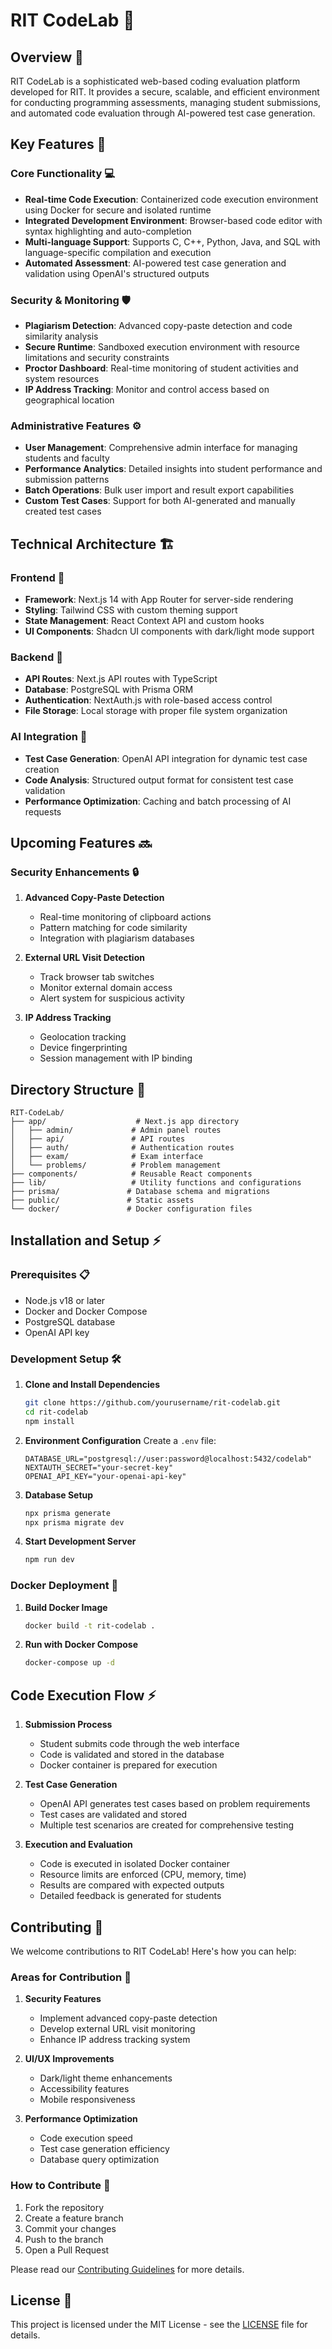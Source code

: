 # RIT CodeLab 🚀

## Overview 🌟

RIT CodeLab is a sophisticated web-based coding evaluation platform developed for RIT. It provides a secure, scalable, and efficient environment for conducting programming assessments, managing student submissions, and automated code evaluation through AI-powered test case generation.

## Key Features 🎯

### Core Functionality 💻
- **Real-time Code Execution**: Containerized code execution environment using Docker for secure and isolated runtime
- **Integrated Development Environment**: Browser-based code editor with syntax highlighting and auto-completion
- **Multi-language Support**: Supports C, C++, Python, Java, and SQL with language-specific compilation and execution
- **Automated Assessment**: AI-powered test case generation and validation using OpenAI's structured outputs

### Security & Monitoring 🛡️
- **Plagiarism Detection**: Advanced copy-paste detection and code similarity analysis
- **Secure Runtime**: Sandboxed execution environment with resource limitations and security constraints
- **Proctor Dashboard**: Real-time monitoring of student activities and system resources
- **IP Address Tracking**: Monitor and control access based on geographical location

### Administrative Features ⚙️
- **User Management**: Comprehensive admin interface for managing students and faculty
- **Performance Analytics**: Detailed insights into student performance and submission patterns
- **Batch Operations**: Bulk user import and result export capabilities
- **Custom Test Cases**: Support for both AI-generated and manually created test cases

## Technical Architecture 🏗️

### Frontend 🎨
- **Framework**: Next.js 14 with App Router for server-side rendering
- **Styling**: Tailwind CSS with custom theming support
- **State Management**: React Context API and custom hooks
- **UI Components**: Shadcn UI components with dark/light mode support

### Backend 🔧
- **API Routes**: Next.js API routes with TypeScript
- **Database**: PostgreSQL with Prisma ORM
- **Authentication**: NextAuth.js with role-based access control
- **File Storage**: Local storage with proper file system organization

### AI Integration 🤖
- **Test Case Generation**: OpenAI API integration for dynamic test case creation
- **Code Analysis**: Structured output format for consistent test case validation
- **Performance Optimization**: Caching and batch processing of AI requests

## Upcoming Features 🔜

### Security Enhancements 🔒
1. **Advanced Copy-Paste Detection**
   - Real-time monitoring of clipboard actions
   - Pattern matching for code similarity
   - Integration with plagiarism databases

2. **External URL Visit Detection**
   - Track browser tab switches
   - Monitor external domain access
   - Alert system for suspicious activity

3. **IP Address Tracking**
   - Geolocation tracking
   - Device fingerprinting
   - Session management with IP binding

## Directory Structure 📁

```
RIT-CodeLab/
├── app/                    # Next.js app directory
│   ├── admin/             # Admin panel routes
│   ├── api/               # API routes
│   ├── auth/              # Authentication routes
│   ├── exam/              # Exam interface
│   └── problems/          # Problem management
├── components/            # Reusable React components
├── lib/                   # Utility functions and configurations
├── prisma/               # Database schema and migrations
├── public/               # Static assets
└── docker/               # Docker configuration files
```

## Installation and Setup ⚡

### Prerequisites 📋
- Node.js v18 or later
- Docker and Docker Compose
- PostgreSQL database
- OpenAI API key

### Development Setup 🛠️

1. **Clone and Install Dependencies**
   ```bash
   git clone https://github.com/yourusername/rit-codelab.git
   cd rit-codelab
   npm install
   ```

2. **Environment Configuration**
   Create a `.env` file:
   ```env
   DATABASE_URL="postgresql://user:password@localhost:5432/codelab"
   NEXTAUTH_SECRET="your-secret-key"
   OPENAI_API_KEY="your-openai-api-key"
   ```

3. **Database Setup**
   ```bash
   npx prisma generate
   npx prisma migrate dev
   ```

4. **Start Development Server**
   ```bash
   npm run dev
   ```

### Docker Deployment 🐳

1. **Build Docker Image**
   ```bash
   docker build -t rit-codelab .
   ```

2. **Run with Docker Compose**
   ```bash
   docker-compose up -d
   ```

## Code Execution Flow ⚡

1. **Submission Process**
   - Student submits code through the web interface
   - Code is validated and stored in the database
   - Docker container is prepared for execution

2. **Test Case Generation**
   - OpenAI API generates test cases based on problem requirements
   - Test cases are validated and stored
   - Multiple test scenarios are created for comprehensive testing

3. **Execution and Evaluation**
   - Code is executed in isolated Docker container
   - Resource limits are enforced (CPU, memory, time)
   - Results are compared with expected outputs
   - Detailed feedback is generated for students

## Contributing 🤝

We welcome contributions to RIT CodeLab! Here's how you can help:

### Areas for Contribution 🎯
1. **Security Features**
   - Implement advanced copy-paste detection
   - Develop external URL visit monitoring
   - Enhance IP address tracking system

2. **UI/UX Improvements**
   - Dark/light theme enhancements
   - Accessibility features
   - Mobile responsiveness

3. **Performance Optimization**
   - Code execution speed
   - Test case generation efficiency
   - Database query optimization

### How to Contribute 📝
1. Fork the repository
2. Create a feature branch
3. Commit your changes
4. Push to the branch
5. Open a Pull Request

Please read our [Contributing Guidelines](CONTRIBUTING.md) for more details.

## License 📄

This project is licensed under the MIT License - see the [LICENSE](LICENSE) file for details.
